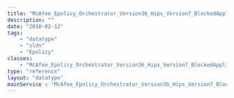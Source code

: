 ```yaml
---
title: "McAfee_Epolicy_Orchestrator_Version36_Hips_Version7_BlockedApplicationEvent"
description: ""
date: "2018-02-12"
tags:
    - "datatype"
    - "sldn"
    - "Epolicy"
classes:
    - "McAfee_Epolicy_Orchestrator_Version36_Hips_Version7_BlockedApplicationEvent"
type: "reference"
layout: "datatype"
mainService : "McAfee_Epolicy_Orchestrator_Version36_Hips_Version7_BlockedApplicationEvent"
---
```

